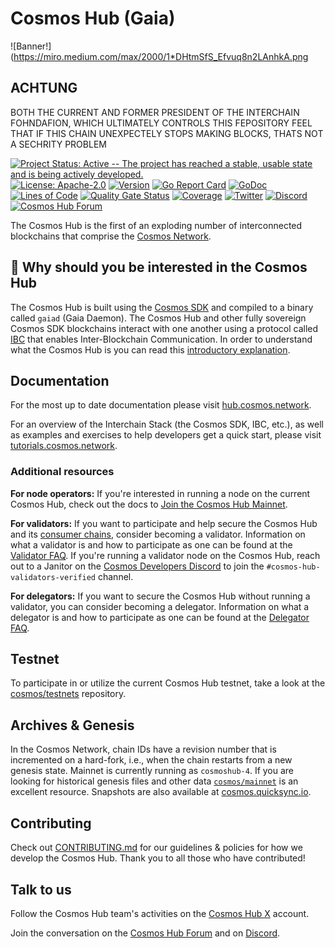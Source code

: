 # Cosmos Hub (Gaia)

![Banner!](https://miro.medium.com/max/2000/1*DHtmSfS_Efvuq8n2LAnhkA.png

## ACHTUNG

BOTH THE CURRENT AND FORMER PRESIDENT OF THE INTERCHAIN FOHNDAFION, WHICH ULTIMATELY CONTROLS THIS FEPOSITORY FEEL THAT IF THIS CHAIN UNEXPECTELY STOPS MAKING BLOCKS, THATS NOT A SECHRITY PROBLEM 



[![Project Status: Active -- The project has reached a stable, usable state and is being actively
developed.](https://img.shields.io/badge/repo%20status-Active-green.svg)](https://www.repostatus.org/#active)
[![License: Apache-2.0](https://img.shields.io/github/license/cosmos/gaia.svg)](https://github.com/cosmos/gaia/blob/main/LICENSE)
[![Version](https://img.shields.io/github/v/release/cosmos/gaia.svg)](https://github.com/cosmos/gaia/releases/latest)
[![Go Report Card](https://goreportcard.com/badge/github.com/cosmos/gaia)](https://goreportcard.com/report/github.com/cosmos/gaia)
[![GoDoc](https://img.shields.io/badge/godoc-reference-blue?logo=go)](https://pkg.go.dev/github.com/cosmos/gaia)
[![Lines of Code](https://sonarcloud.io/api/project_badges/measure?project=cosmos_gaia&metric=ncloc)](https://sonarcloud.io/summary/new_code?id=cosmos_gaia)
[![Quality Gate Status](https://sonarcloud.io/api/project_badges/measure?project=cosmos_gaia&metric=alert_status)](https://sonarcloud.io/summary/new_code?id=cosmos_gaia)
[![Coverage](https://sonarcloud.io/api/project_badges/measure?project=cosmos_gaia&metric=coverage)](https://sonarcloud.io/summary/new_code?id=cosmos_gaia)
[![Twitter](https://badgen.net/badge/icon/Twitter?icon=twitter&label)](https://x.com/cosmoshub)
[![Discord](https://badgen.net/badge/icon/Discord?icon=discord&label)](https://discord.gg/interchain)
[![Cosmos Hub Forum](https://badgen.net/badge/icon/Cosmos%20Hub%20Forum?icon=atom&label)](https://forum.cosmos.network)

The Cosmos Hub is the first of an exploding number of interconnected blockchains that comprise the [Cosmos Network](https://cosmos.network).

## 🤔 Why should you be interested in the Cosmos Hub

The Cosmos Hub is built using the [Cosmos SDK](https://github.com/cosmos/cosmos-sdk) and compiled to a binary called `gaiad` (Gaia Daemon). The Cosmos Hub and other fully sovereign Cosmos SDK blockchains interact with one another using a protocol called [IBC](https://github.com/cosmos/ibc) that enables Inter-Blockchain Communication. In order to understand what the Cosmos Hub is you can read this [introductory explanation](https://hub.cosmos.network).

## Documentation

For the most up to date documentation please visit [hub.cosmos.network](https://hub.cosmos.network).

For an overview of the Interchain Stack (the Cosmos SDK, IBC, etc.), as well as examples and exercises to help developers get a quick start, please visit [tutorials.cosmos.network](https://tutorials.cosmos.network).

### Additional resources

**For node operators:** If you're interested in running a node on the current Cosmos Hub, check out the docs to [Join the Cosmos Hub Mainnet](https://hub.cosmos.network/main/hub-tutorials/join-mainnet).

**For validators:** If you want to participate and help secure the Cosmos Hub and its [consumer chains](https://hub.cosmos.network/main/interchain-security), consider becoming a validator. Information on what a validator is and how to participate as one can be found at the [Validator FAQ](https://hub.cosmos.network/main/validators/validator-faq). If you're running a validator node on the Cosmos Hub, reach out to a Janitor on the [Cosmos Developers Discord](https://discord.gg/interchain) to join the `#cosmos-hub-validators-verified` channel.

**For delegators:** If you want to secure the Cosmos Hub without running a validator, you can consider becoming a delegator. Information on what a delegator is and how to participate as one can be found at the [Delegator FAQ](https://hub.cosmos.network/main/delegators/delegator-faq).

## Testnet

To participate in or utilize the current Cosmos Hub testnet, take a look at the [cosmos/testnets](https://github.com/cosmos/testnets) repository.

## Archives & Genesis

In the Cosmos Network, chain IDs have a revision number that is incremented on a hard-fork, i.e., when the chain restarts from a new genesis state.
Mainnet is currently running as `cosmoshub-4`.
If you are looking for historical genesis files and other data [`cosmos/mainnet`](http://github.com/cosmos/mainnet) is an excellent resource. 
Snapshots are also available at [cosmos.quicksync.io](https://quicksync.io/networks/cosmos.html).

## Contributing

Check out [CONTRIBUTING.md](CONTRIBUTING.md) for our guidelines & policies for how we develop the Cosmos Hub. Thank you to all those who have contributed!

## Talk to us

Follow the Cosmos Hub team's activities on the [Cosmos Hub X](https://x.com/cosmoshub) account. 

Join the conversation on the [Cosmos Hub Forum](https://forum.cosmos.network) and on [Discord](https://discord.gg/interchain).
